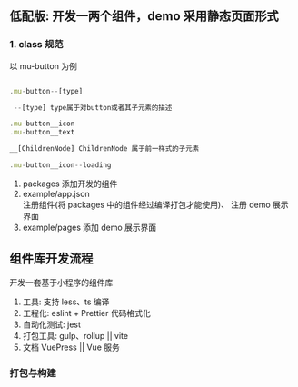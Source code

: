 ## 低配版: 开发一两个组件，demo 采用静态页面形式

### 1. class 规范

以 mu-button 为例

```javascript

.mu-button--[type]

 --[type] type属于对button或者其子元素的描述

.mu-button__icon
.mu-button__text

__[ChildrenNode] ChildrenNode 属于前一样式的子元素

.mu-button__icon--loading


```

1. packages 添加开发的组件
2. example/app.json  
   注册组件(将 packages 中的组件经过编译打包才能使用)、
   注册 demo 展示界面
3. example/pages 添加 demo 展示界面

## 组件库开发流程

开发一套基于小程序的组件库

1. 工具: 支持 less、ts 编译
2. 工程化: eslint + Prettier 代码格式化
3. 自动化测试: jest
4. 打包工具: gulp、rollup || vite
5. 文档 VuePress || Vue 服务

### 打包与构建
